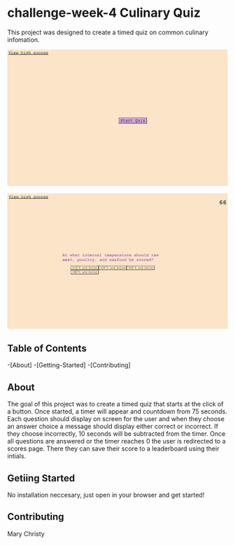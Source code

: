 # challenge-week-4 Culinary Quiz
This project was designed to create a timed quiz on common culinary infomation.

![deployed application before start of quiz](Assets/Images/Screen%20Shot%202023-05-22%20at%206.12.13%20PM.png)

![deployed application after start of quiz](Assets/Images/Screen%20Shot%202023-05-22%20at%206.12.25%20PM.png)

## Table of Contents
-[About]
-[Getting-Started]
-[Contributing]

## About
The goal of this project was to create a timed quiz that starts at the click of a button. Once started, a timer will appear and countdown from 75 seconds. Each question should display on screen for the user and when they choose an answer choice a message should display either correct or incorrect. If they choose incorrectly, 10 seconds will be subtracted from the timer. Once all questions are answered or the timer reaches 0 the user is redirected to a scores page. There they can save their score to a leaderboard using their intials. 


## Getiing Started
No installation neccesary, just open in your browser and get started!


## Contributing
Mary Christy
